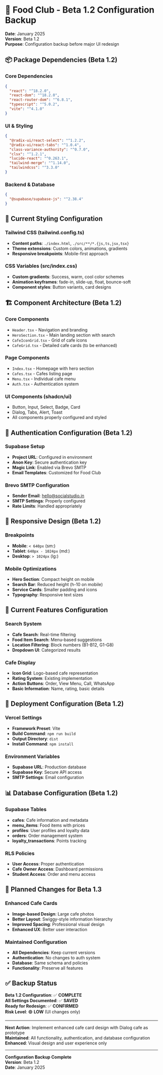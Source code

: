 # 🔧 Food Club - Beta 1.2 Configuration Backup

**Date**: January 2025  
**Version**: Beta 1.2  
**Purpose**: Configuration backup before major UI redesign

## 📦 **Package Dependencies (Beta 1.2)**

### **Core Dependencies**
```json
{
  "react": "^18.2.0",
  "react-dom": "^18.2.0",
  "react-router-dom": "^6.8.1",
  "typescript": "^5.0.2",
  "vite": "^4.1.0"
}
```

### **UI & Styling**
```json
{
  "@radix-ui/react-select": "^1.2.2",
  "@radix-ui/react-tabs": "^1.0.4",
  "class-variance-authority": "^0.7.0",
  "clsx": "^1.2.1",
  "lucide-react": "^0.263.1",
  "tailwind-merge": "^1.14.0",
  "tailwindcss": "^3.3.0"
}
```

### **Backend & Database**
```json
{
  "@supabase/supabase-js": "^2.38.4"
}
```

## 🎨 **Current Styling Configuration**

### **Tailwind CSS (tailwind.config.ts)**
- **Content paths**: `./index.html`, `./src/**/*.{js,ts,jsx,tsx}`
- **Theme extensions**: Custom colors, animations, gradients
- **Responsive breakpoints**: Mobile-first approach

### **CSS Variables (src/index.css)**
- **Custom gradients**: Success, warm, cool color schemes
- **Animation keyframes**: fade-in, slide-up, float, bounce-soft
- **Component styles**: Button variants, card designs

## 🏗️ **Component Architecture (Beta 1.2)**

### **Core Components**
- `Header.tsx` - Navigation and branding
- `HeroSection.tsx` - Main landing section with search
- `CafeIconGrid.tsx` - Grid of cafe icons
- `CafeGrid.tsx` - Detailed cafe cards (to be enhanced)

### **Page Components**
- `Index.tsx` - Homepage with hero section
- `Cafes.tsx` - Cafes listing page
- `Menu.tsx` - Individual cafe menu
- `Auth.tsx` - Authentication system

### **UI Components (shadcn/ui)**
- Button, Input, Select, Badge, Card
- Dialog, Tabs, Alert, Toast
- All components properly configured and styled

## 🔐 **Authentication Configuration (Beta 1.2)**

### **Supabase Setup**
- **Project URL**: Configured in environment
- **Anon Key**: Secure authentication key
- **Magic Link**: Enabled via Brevo SMTP
- **Email Templates**: Customized for Food Club

### **Brevo SMTP Configuration**
- **Sender Email**: hello@socialstudio.in
- **SMTP Settings**: Properly configured
- **Rate Limits**: Handled appropriately

## 📱 **Responsive Design (Beta 1.2)**

### **Breakpoints**
- **Mobile**: `< 640px` (sm:)
- **Tablet**: `640px - 1024px` (md:)
- **Desktop**: `> 1024px` (lg:)

### **Mobile Optimizations**
- **Hero Section**: Compact height on mobile
- **Search Bar**: Reduced height (h-10 on mobile)
- **Service Cards**: Smaller padding and icons
- **Typography**: Responsive text sizes

## 🎯 **Current Features Configuration**

### **Search System**
- **Cafe Search**: Real-time filtering
- **Food Item Search**: Menu-based suggestions
- **Location Filtering**: Block numbers (B1-B12, G1-G8)
- **Dropdown UI**: Categorized results

### **Cafe Display**
- **Icon Grid**: Logo-based cafe representation
- **Rating System**: Existing implementation
- **Action Buttons**: Order, View Menu, Call, WhatsApp
- **Basic Information**: Name, rating, basic details

## 🚀 **Deployment Configuration (Beta 1.2)**

### **Vercel Settings**
- **Framework Preset**: Vite
- **Build Command**: `npm run build`
- **Output Directory**: `dist`
- **Install Command**: `npm install`

### **Environment Variables**
- **Supabase URL**: Production database
- **Supabase Key**: Secure API access
- **SMTP Settings**: Email configuration

## 📊 **Database Configuration (Beta 1.2)**

### **Supabase Tables**
- **cafes**: Cafe information and metadata
- **menu_items**: Food items with prices
- **profiles**: User profiles and loyalty data
- **orders**: Order management system
- **loyalty_transactions**: Points tracking

### **RLS Policies**
- **User Access**: Proper authentication
- **Cafe Owner Access**: Dashboard permissions
- **Student Access**: Order and menu access

## 🔄 **Planned Changes for Beta 1.3**

### **Enhanced Cafe Cards**
- **Image-based Design**: Large cafe photos
- **Better Layout**: Swiggy-style information hierarchy
- **Improved Spacing**: Professional visual design
- **Enhanced UX**: Better user interaction

### **Maintained Configuration**
- **All Dependencies**: Keep current versions
- **Authentication**: No changes to auth system
- **Database**: Same schema and policies
- **Functionality**: Preserve all features

## ✅ **Backup Status**

**Beta 1.2 Configuration**: ✅ **COMPLETE**  
**All Settings Documented**: ✅ **SAVED**  
**Ready for Redesign**: ✅ **CONFIRMED**  
**Risk Level**: 🟢 **LOW** (UI changes only)

---

**Next Action**: Implement enhanced cafe card design with Dialog cafe as prototype  
**Maintained**: All functionality, authentication, and database configuration  
**Enhanced**: Visual design and user experience only

---

**Configuration Backup Complete**  
**Version**: Beta 1.2  
**Date**: January 2025
